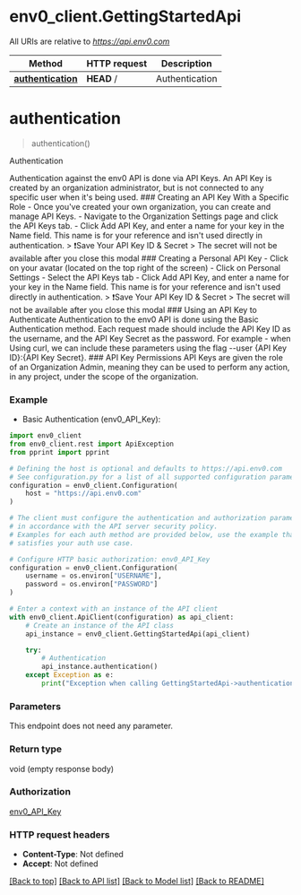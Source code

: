 # env0_client.GettingStartedApi

All URIs are relative to *https://api.env0.com*

Method | HTTP request | Description
------------- | ------------- | -------------
[**authentication**](GettingStartedApi.md#authentication) | **HEAD** / | Authentication


# **authentication**
> authentication()

Authentication

Authentication against the env0 API is done via API Keys.  An API Key is created by an organization administrator, but is not connected to any specific user when it's being used.  ### Creating an API Key With a Specific Role - Once you've created your own organization, you can create and manage API Keys. - Navigate to the Organization Settings page and click the API Keys tab. - Click Add API Key, and enter a name for your key in the Name field. This name is for your reference and isn't used directly in authentication.    > ❗️Save Your API Key ID & Secret   > The secret will not be available after you close this modal  ### Creating a Personal API Key - Click on your avatar (located on the top right of the screen) - Click on Personal Settings - Select the API Keys tab - Click Add API Key, and enter a name for your key in the Name field. This name is for your reference and isn't used directly in authentication.    > ❗️Save Your API Key ID & Secret   > The secret will not be available after you close this modal  ### Using an API Key to Authenticate Authentication to the env0 API is done using the Basic Authentication method. Each request made should include the API Key ID as the username, and the API Key Secret as the password. For example - when Using curl, we can include these parameters using the flag --user {API Key ID}:{API Key Secret}.  ### API Key Permissions API Keys are given the role of an Organization Admin, meaning they can be used to perform any action, in any project, under the scope of the organization.

### Example

* Basic Authentication (env0_API_Key):

```python
import env0_client
from env0_client.rest import ApiException
from pprint import pprint

# Defining the host is optional and defaults to https://api.env0.com
# See configuration.py for a list of all supported configuration parameters.
configuration = env0_client.Configuration(
    host = "https://api.env0.com"
)

# The client must configure the authentication and authorization parameters
# in accordance with the API server security policy.
# Examples for each auth method are provided below, use the example that
# satisfies your auth use case.

# Configure HTTP basic authorization: env0_API_Key
configuration = env0_client.Configuration(
    username = os.environ["USERNAME"],
    password = os.environ["PASSWORD"]
)

# Enter a context with an instance of the API client
with env0_client.ApiClient(configuration) as api_client:
    # Create an instance of the API class
    api_instance = env0_client.GettingStartedApi(api_client)

    try:
        # Authentication
        api_instance.authentication()
    except Exception as e:
        print("Exception when calling GettingStartedApi->authentication: %s\n" % e)
```



### Parameters

This endpoint does not need any parameter.

### Return type

void (empty response body)

### Authorization

[env0_API_Key](../README.md#env0_API_Key)

### HTTP request headers

 - **Content-Type**: Not defined
 - **Accept**: Not defined


[[Back to top]](#) [[Back to API list]](../README.md#documentation-for-api-endpoints) [[Back to Model list]](../README.md#documentation-for-models) [[Back to README]](../README.md)

